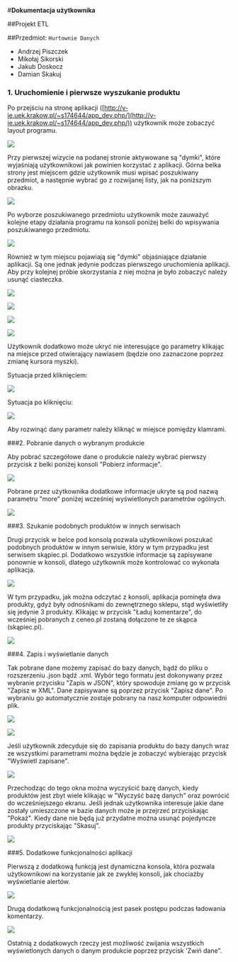 #**Dokumentacja użytkownika**

##Projekt ETL

##Przedmiot: `Hurtownie Danych`

 - Andrzej Piszczek
 - Mikołaj Sikorski
 - Jakub Doskocz
 - Damian Skakuj

### 1. Uruchomienie i pierwsze wyszukanie produktu

Po przejściu na stronę aplikacji ([http://v-ie.uek.krakow.pl/~s174644/app_dev.php/](http://v-ie.uek.krakow.pl/~s174644/app_dev.php/)) użytkownik może zobaczyć layout programu.

![](image_0.png)

Przy pierwszej wizycie na podanej stronie aktywowane są "dymki", które wyjaśniają użytkownikowi jak powinien korzystać z aplikacji. Górna belka strony jest miejscem gdzie użytkownik musi wpisać poszukiwany przedmiot, a następnie wybrać go z rozwijanej listy, jak na poniższym obrazku.

![](image_1.png)

Po wyborze poszukiwanego przedmiotu użytkownik może zauważyć kolejne etapy działania programu na konsoli poniżej belki do wpisywania poszukiwanego przedmiotu.

![](image_2.png)

Również w tym miejscu pojawiają się "dymki" objaśniające działanie aplikacji. Są one jednak jedynie podczas pierwszego uruchomienia aplikacji. Aby przy kolejnej próbie skorzystania z niej można je było zobaczyć należy usunąć ciasteczka.

![](image_3.png)

![](image_4.png)

![](image_5.png)

![](image_6.png)

Użytkownik dodatkowo może ukryć nie interesujące go parametry klikając na miejsce przed otwierający nawiasem (będzie ono zaznaczone poprzez zmianę kursora myszki).

Sytuacja przed kliknięciem:

![](image_7.png)

Sytuacja po kliknięciu:

![](image_8.png)

Aby rozwinąć dany parametr należy kliknąć w miejsce pomiędzy klamrami.

###2. Pobranie danych o wybranym produkcie

Aby pobrać szczegółowe dane o produkcie należy wybrać pierwszy przycisk z belki poniżej konsoli "Pobierz informacje".

![](image_9.png)

Pobrane przez użytkownika dodatkowe informacje ukryte są pod nazwą parametru "more" poniżej wcześniej wyświetlonych parametrów ogólnych.

![](image_10.png)

###3. Szukanie podobnych produktów w innych serwisach

Drugi przycisk w belce pod konsolą pozwala użytkownikowi poszukać podobnych produktów w innym serwisie, który w tym przypadku jest serwisem skąpiec.pl. Dodatkowo wszystkie informacje są zapisywane ponownie w konsoli, dlatego użytkownik może kontrolować co wykonała aplikacja.

![](image_11.png)

W tym przypadku, jak można odczytać z konsoli, aplikacja pominęła dwa produkty, gdyż były odnośnikami do zewnętrznego sklepu, stąd wyświetliły się jedynie 3 produkty. Klikając w przycisk "Ładuj komentarze", do wcześniej pobranych z ceneo.pl zostaną dołączone te ze skąpca (skąpiec.pl).

![](image_12.png)

###4. Zapis i wyświetlanie danych

Tak pobrane dane możemy zapisać do bazy danych, bądź do pliku o rozszerzeniu .json bądź .xml. Wybór tego formatu jest dokonywany przez wybranie przycisku "Zapis w JSON", który spowoduje zmianę go w przycisk "Zapisz w XML". Dane zapisywane są poprzez przycisk "Zapisz dane". Po wybraniu go automatycznie zostaje pobrany na nasz komputer odpowiedni plik.

![](image_13.png)

![](image_14.png)

Jeśli użytkownik zdecyduje się do zapisania produktu do bazy danych wraz ze wszystkimi parametrami można będzie je zobaczyć wybierając przycisk "Wyświetl zapisane".

![](image_15.png)

Przechodząc do tego okna można wyczyścić bazę danych, kiedy produktów jest zbyt wiele klikając w "Wyczyść bazę danych" oraz powrócić do wcześniejszego ekranu. Jeśli jednak użytkownika interesuje jakie dane zostały umieszczone w bazie danych może je przejrzeć przyciskając "Pokaż". Kiedy dane nie będą już przydatne można usunąć pojedyncze produkty przyciskając "Skasuj".

![](image_16.png)

###5. Dodatkowe funkcjonalności aplikacji

Pierwszą z dodatkową funkcją jest dynamiczna konsola, która pozwala użytkownikowi na korzystanie jak ze zwykłej konsoli, jak chociażby wyświetlanie alertów.

![](image_17.png)

Drugą dodatkową funkcjonalnością jest pasek postępu podczas ładowania komentarzy.

![](image_18.png)

Ostatnią z dodatkowych rzeczy jest możliwość zwijania wszystkich wyświetlonych danych o danym produkcie poprzez przycisk 'Zwiń dane".

